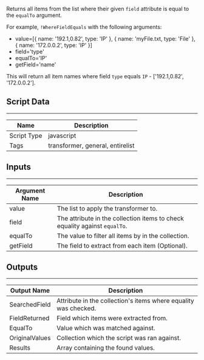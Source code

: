 Returns all items from the list where their given `field` attribute is equal to the `equalTo` argument.

For example, `!WhereFieldEquals` with the following arguments:
 - value=[{ name: '192.1,0.82', type: 'IP' }, {  name: 'myFile.txt, type: 'File'  }, { name: '172.0.0.2', type: 'IP' }]
 - field='type'
 - equalTo='IP'
 - getField='name' 

This will return all item names where field `type` equals `IP` - ['192.1,0.82', '172.0.0.2'].

## Script Data
---

| **Name** | **Description** |
| --- | --- |
| Script Type | javascript |
| Tags | transformer, general, entirelist |


## Inputs
---

| **Argument Name** | **Description** |
| --- | --- |
| value | The list to apply the transformer to. |
| field | The attribute in the collection items to check equality against `equalTo`. |
| equalTo | The value to filter all items by in the collection. |
| getField | The field to extract from each item (Optional). |

## Outputs
---
| **Output Name** | **Description** |
| --- | --- |
| SearchedField | Attribute in the collection's items where equality was checked. |
| FieldReturned | Field which items were extracted from. |
| EqualTo | Value which was matched against. |
| OriginalValues | Collection which the script was ran against. |
| Results | Array containing the found values. |